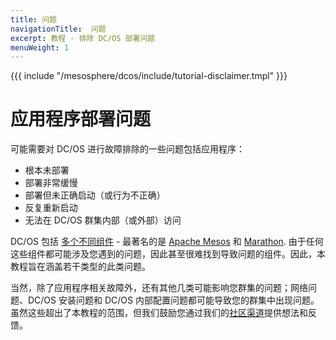 ```yaml
---
title: 问题
navigationTitle:  问题
excerpt: 教程 - 排除 DC/OS 部署问题
menuWeight: 1
---
```


<!-- I. Problems Section -->
{{{ include "/mesosphere/dcos/include/tutorial-disclaimer.tmpl" }}}

<a name="problems"></a>

# 应用程序部署问题

可能需要对 DC/OS 进行故障排除的一些问题包括应用程序：

- 根本未部署
- 部署非常缓慢
- 部署但未正确启动（或行为不正确）
- 反复重新启动
- 无法在 DC/OS 群集内部（或外部）访问

DC/OS 包括 [多个不同组件](/mesosphere/dcos/cn/2.1/overview/architecture/components/) - 最著名的是 [Apache Mesos](http://mesos.apache.org/) 和 [Marathon](https://mesosphere.github.io/marathon/). 由于任何这些组件都可能涉及您遇到的问题，因此甚至很难找到导致问题的组件。因此，本教程旨在涵盖若干类型的此类问题。

当然，除了应用程序相关故障外，还有其他几类可能影响您群集的问题；网络问题、DC/OS 安装问题和 DC/OS 内部配置问题都可能导致您的群集中出现问题。虽然这些超出了本教程的范围，但我们鼓励您通过我们的[社区渠道](https://dcos.io/community/)提供想法和反馈。
